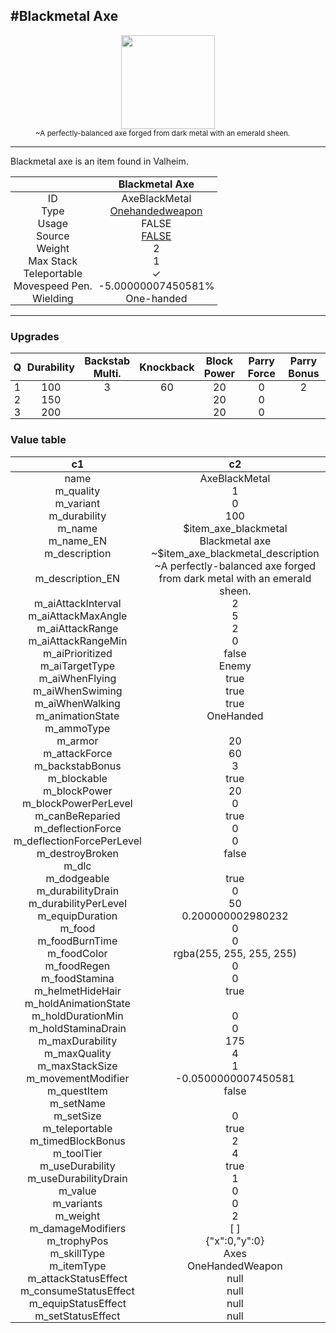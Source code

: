 <meta property="og:title" content="Blackmetal Axe - MoreValheim" /><meta property="og:type" content="website" /><meta property="og:image" content="/assets/blackmetal_axe.png" /><meta property="og:description" content="Blackmetal Axe is an item found in Valheim." /><meta name="theme-color" content="#546D78"><meta name="twitter:card" content="summary_large_image">
#Blackmetal Axe
-------------
<style>img {width:20px;}.tb {width:150px;display: block;margin-left: auto;margin-right: auto;}</style>

<style>.md-typeset table:not([class]) th:not([align]) {min-width:unset!important;}</style>
<style>td{padding:0em 0.3em!important;text-align:center!important;border-left:.05rem solid var(--md-default-fg-color--lightest)}</style>

<style>th{padding:0.1em 0.3em!important;text-align:center!important;font-weight:bold}</style>

<style>pre{text-align:right!important}</style>
<style>table tr td:first-child {border-left: 0;};</style>

<figure><img src="/assets/blackmetal_axe.png" class="tb" /><figcaption><small>~A perfectly-balanced axe forged from dark metal with an emerald sheen.</small></figcaption></figure>

-------------

Blackmetal axe is an item found in Valheim.

|        | Blackmetal Axe              |
| ----------- | ------------------------------------ |
| ID |AxeBlackMetal
| Type | [Onehandedweapon](../../types/onehandedweapon)
| Usage | FALSE<br>
| Source | [FALSE](../../items/false)
| Weight | 2 |
| Max Stack | 1 |
| Teleportable | ✓
| Movespeed Pen. | -5.00000007450581%
| Wielding | One-handed


-------------

### Upgrades
| Q | Durability | Backstab Multi. | Knockback | Block Power | Parry Force | Parry Bonus
| - | - | - | - | - | - | - 
1 | 100 | 3 | 60 | 20 | 0 | 2 | 
 | 2 | 150 |  |  | 20 | 0 |  | 
 | 3 | 200 |  |  | 20 | 0 |  | 


### Value table
|c1|c2|
|----|----|
|name|AxeBlackMetal|
|m_quality|1|
|m_variant|0|
|m_durability|100|
|m_name|$item_axe_blackmetal|
|m_name_EN|Blackmetal axe|
|m_description|~$item_axe_blackmetal_description|
|m_description_EN|~A perfectly-balanced axe forged from dark metal with an emerald sheen.|
|m_aiAttackInterval|2|
|m_aiAttackMaxAngle|5|
|m_aiAttackRange|2|
|m_aiAttackRangeMin|0|
|m_aiPrioritized|false|
|m_aiTargetType|Enemy|
|m_aiWhenFlying|true|
|m_aiWhenSwiming|true|
|m_aiWhenWalking|true|
|m_animationState|OneHanded|
|m_ammoType||
|m_armor|20|
|m_attackForce|60|
|m_backstabBonus|3|
|m_blockable|true|
|m_blockPower|20|
|m_blockPowerPerLevel|0|
|m_canBeReparied|true|
|m_deflectionForce|0|
|m_deflectionForcePerLevel|0|
|m_destroyBroken|false|
|m_dlc||
|m_dodgeable|true|
|m_durabilityDrain|0|
|m_durabilityPerLevel|50|
|m_equipDuration|0.200000002980232|
|m_food|0|
|m_foodBurnTime|0|
|m_foodColor|rgba(255, 255, 255, 255)|
|m_foodRegen|0|
|m_foodStamina|0|
|m_helmetHideHair|true|
|m_holdAnimationState||
|m_holdDurationMin|0|
|m_holdStaminaDrain|0|
|m_maxDurability|175|
|m_maxQuality|4|
|m_maxStackSize|1|
|m_movementModifier|-0.0500000007450581|
|m_questItem|false|
|m_setName||
|m_setSize|0|
|m_teleportable|true|
|m_timedBlockBonus|2|
|m_toolTier|4|
|m_useDurability|true|
|m_useDurabilityDrain|1|
|m_value|0|
|m_variants|0|
|m_weight|2|
|m_damageModifiers|[  ]|
|m_trophyPos|{"x":0,"y":0}|
|m_skillType|Axes|
|m_itemType|OneHandedWeapon|
|m_attackStatusEffect|null|
|m_consumeStatusEffect|null|
|m_equipStatusEffect|null|
|m_setStatusEffect|null|

